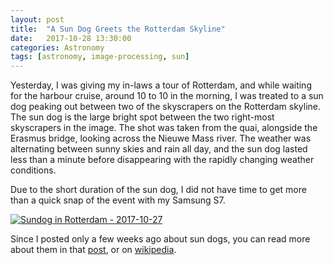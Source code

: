 ```yaml
---
layout: post
title:  "A Sun Dog Greets the Rotterdam Skyline"
date:   2017-10-28 13:30:00
categories: Astronomy
tags: [astronomy, image-processing, sun]
---
```


Yesterday, I was giving my in-laws a tour of Rotterdam, and while waiting for the harbour cruise, around 10 to 10 in the morning, I was treated to a sun dog peaking out between two of the skyscrapers on the Rotterdam skyline. The sun dog is the large bright spot between the two right-most skyscrapers in the image. The shot was taken from the quai, alongside the Erasmus bridge, looking across the Nieuwe Mass river. The weather was alternating between sunny skies and rain all day, and the sun dog lasted less than a minute before disappearing with the rapidly changing weather conditions.

Due to the short duration of the sun dog, I did not have time to get more than a quick snap of the event with my Samsung S7.
 
<a data-flickr-embed="true"  href="https://www.flickr.com/photos/78511972@N04/37276201414/in/album-72157665799065151/" title="Sundog in Rotterdam - 2017-10-27"><img src="https://farm5.staticflickr.com/4455/37276201414_503e39cd4e_o.jpg" class="shadow-image centered" alt="Sundog in Rotterdam - 2017-10-27"></a>
<script async src="//embedr.flickr.com/assets/client-code.js" charset="utf-8"></script>
<!--more-->

Since I posted only a few weeks ago about sun dogs, you can read more about them in that [post](/astronomy/2017/08/08/sun-dogs-in-a-summer-sky.html), or on [wikipedia](https://en.wikipedia.org/wiki/Sun_dog).